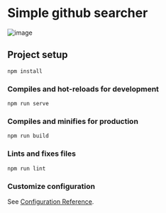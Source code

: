 # Simple github searcher


![image](https://user-images.githubusercontent.com/103211332/220658087-cab54446-12ab-47d2-9c1e-77c26d1a8d6e.png)

## Project setup
```
npm install
```

### Compiles and hot-reloads for development
```
npm run serve
```

### Compiles and minifies for production
```
npm run build
```

### Lints and fixes files
```
npm run lint
```

### Customize configuration
See [Configuration Reference](https://cli.vuejs.org/config/).
